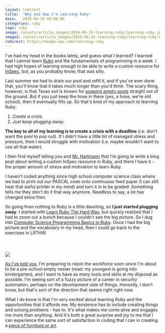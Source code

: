 ```yaml
---
layout: redirect
title:  "Why and How I'm Learning Ruby"
date:   2016-06-24 08:00:00
categories: ruby
tags: ruby
image: /assets/article_images/2016-06-24-learning-ruby/learning-ruby.jpg
image2: /assets/article_images/2016-06-24-learning-ruby/learning-ruby-mobile.jpg
redirect: https://hedge-ops.com/learning-ruby
---
```

I've had my head in the books lately, and guess what I learned? I learned that I cannot learn [Ruby](https://www.ruby-lang.org/en/) and the fundamentals of programming in a week. I had high hopes of learning *enough* to be able to write a custom resource for [InSpec](https://github.com/chef/inspec), but, as you probably know, that was silly.

Last summer we had to drain our pool and refill it, and if you've ever done that, you'll know that it takes much longer than you'd think. The scary thing, however, is that Texas soil is known for [popping empty pools](https://www.google.com/search?q=pool+popping+out+of+ground&espv=2&biw=1472&bih=981&tbm=isch&tbo=u&source=univ&sa=X&ved=0ahUKEwjN9e6zl8LNAhUj0YMKHZGIAVkQsAQIGw) straight out of the ground. But if you just keep the hose in there (yes, a hose, we're old school), then it eventually fills up. So that's kind of my approach to learning Ruby:

1. *Create a crisis.*
2. *Just keep plugging away.*

**The key to all of my learning is to create a crisis with a deadline** (i.e. don't want the pool to pop out). If I didn't have a little bit of managed stress and pressure, then I would struggle with motivation (i.e. maybe wouldn't want to use all that water). 

I then find myself telling you and [Mr. Hartmann](https://twitter.com/chri_hartmann) that I'm going to write a blog post about writing a custom InSpec resource in Ruby, and there I have it - the proper amount of stress and motivation to learn Ruby.

I haven't coded anything since high school computer science class where we had to print out our PASCAL code onto continuous feed paper (I can still hear that awful printer in my mind) and turn it in to be graded. Something tells me they don't do it that way anymore. Needless to say, a lot has changed since then. 

So going from nothing to Ruby is a little daunting, so **I just started plugging away**. I started with [Learn Ruby The Hard Way](http://learnrubythehardway.org/book/), but quickly realized that I had to zoom out a bunch because I couldn't see the big picture. So I dug into [Computer Science Programming Basics in Ruby](http://shop.oreilly.com/product/0636920028192.do). Once I had the big picture and the vocabulary in my head, then I could go back to the exercises in LRTHW.

<img src='/assets/article_images/2016-06-24-learning-ruby/unpacking.png' style='display: block; margin-left: auto; margin-right: auto; padding-top: 40px' />

[As I've told you](http://www.anniehedgie.com/introduction), I'm preparing to rejoin the workforce soon since I'm about to be a pre-school empty nester (read: my youngest is going into kindergarten), and I want to have as many tools and skills at my disposal as possible. I'm seeing sort of a fuzzy picture of a career in security automation, perhaps on the development side of things. Honestly, I don't know, but that's sort of the direction that seems right right now.

What I do know is that I'm very excited about learning Ruby and the opportunities that it affords me. My existence has to include creating things and solving problems - has to. It's what makes me come alive and engages me more than anything. And it's both a great surprise and joy to me that I can experience the same sort of satisfaction in coding that I can in creating a [piece of furniture or art](https://www.instagram.com/explore/tags/reclaimedhomeinteriors/).